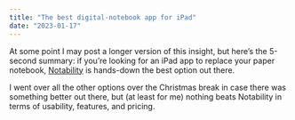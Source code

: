 ```yaml
---
title: "The best digital-notebook app for iPad"
date: "2023-01-17"
---
```

At some point I may post a longer version of this insight, but here’s the 5-second summary: if you’re looking for an iPad app to replace your paper notebook, [Notability](https://notability.com) is hands-down the best option out there.

I went over all the other options over the Christmas break in case there was something better out there, but (at least for me) nothing beats Notability in terms of usability, features, and pricing.

